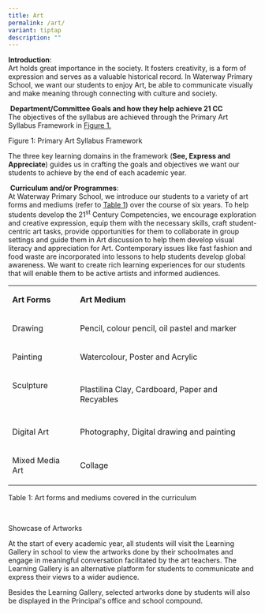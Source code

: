 ```yaml
---
title: Art
permalink: /art/
variant: tiptap
description: ""
---
```

<p><strong>Introduction</strong>:
<br>Art holds great importance in the society. It fosters creativity, is a
form of expression and serves as a valuable historical record. In Waterway
Primary School, we want our students to enjoy Art, be able to communicate
visually and make meaning through connecting with culture and society.</p>
<p>&nbsp;<strong>Department/Committee Goals and how they help achieve 21 CC</strong>
<br>The objectives of the syllabus are achieved through the Primary Art Syllabus
Framework in <u>Figure 1.</u>
</p>
<p></p>
<p>Figure 1: Primary Art Syllabus Framework</p>
<p>The three key learning domains in the framework (<strong>See, Express and Appreciate</strong>)
guides us in crafting the goals and objectives we want our students to
achieve by the end of each academic year.</p>
<p>&nbsp;<strong>Curriculum and/or Programmes</strong>:
<br>At Waterway Primary School, we introduce our students to a variety of
art forms and mediums (refer to <u>Table 1</u>) over the course of six years.
To help students develop the 21<sup>st</sup> Century Competencies, we encourage
exploration and creative expression, equip them with the necessary skills,
craft student-centric art tasks, provide opportunities for them to collaborate
in group settings and guide them in Art discussion to help them develop
visual literacy and appreciation for Art. Contemporary issues like fast
fashion and food waste are incorporated into lessons to help students develop
global awareness. We want to create rich learning experiences for our students
that will enable them to be active artists and informed audiences.&nbsp;</p>
<table style="minWidth: 50px">
<colgroup>
<col>
<col>
</colgroup>
<tbody>
<tr>
<td rowspan="1" colspan="1">
<p><strong>Art Forms</strong>
</p>
</td>
<td rowspan="1" colspan="1">
<p><strong>Art Medium</strong>
</p>
</td>
</tr>
<tr>
<td rowspan="1" colspan="1">
<p>Drawing</p>
</td>
<td rowspan="1" colspan="1">
<p>Pencil, colour pencil, oil pastel and marker</p>
</td>
</tr>
<tr>
<td rowspan="1" colspan="1">
<p>Painting</p>
</td>
<td rowspan="1" colspan="1">
<p>Watercolour, Poster and Acrylic</p>
</td>
</tr>
<tr>
<td rowspan="1" colspan="1">
<p>Sculpture</p>
<p>&nbsp;</p>
</td>
<td rowspan="1" colspan="1">
<p>Plastilina Clay, Cardboard, Paper and Recyables</p>
</td>
</tr>
<tr>
<td rowspan="1" colspan="1">
<p>Digital Art</p>
</td>
<td rowspan="1" colspan="1">
<p>Photography, Digital drawing and painting</p>
</td>
</tr>
<tr>
<td rowspan="1" colspan="1">
<p>Mixed Media Art</p>
</td>
<td rowspan="1" colspan="1">
<p>Collage</p>
</td>
</tr>
</tbody>
</table>
<p>Table 1: Art forms and mediums covered in the curriculum</p>
<p>&nbsp;</p>
<p>Showcase of Artworks</p>
<p>At the start of every academic year, all students will visit the Learning
Gallery in school to view the artworks done by their schoolmates and engage
in meaningful conversation facilitated by the art teachers. The Learning
Gallery is an alternative platform for students to communicate and express
their views to a wider audience.</p>
<p>Besides the Learning Gallery, selected artworks done by students will
also be displayed in the Principal's office and school compound. &nbsp;</p>
<p>&nbsp;</p>
<p></p>
<p>&nbsp;</p>
<p>&nbsp;</p>
